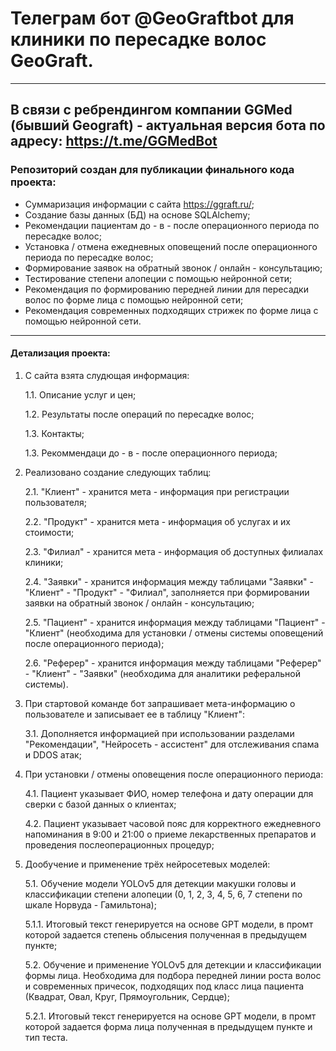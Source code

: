 # Телеграм бот @GeoGraftbot для клиники по пересадке волос GeoGraft.

---

## В связи с ребрендингом компании GGMed (бывший Geograft) - актуальная версия бота по адресу: https://t.me/GGMedBot

### Репозиторий создан для публикации финального кода проекта:
* Суммаризация информации с сайта https://ggraft.ru/;
* Создание базы данных (БД) на основе SQLAlchemy;
* Рекомендации пациентам до - в - после операционного периода по пересадке волос;
* Установка / отмена ежедневных оповещений после операционного периода по пересадке волос;
* Формирование заявок на обратный звонок / онлайн - консультацию;
* Тестирование степени алопеции с помощью нейронной сети;
* Рекомендация по формированию передней линии для пересадки волос по форме лица с помощью нейронной сети;
* Рекомендация современных подходящих стрижек по форме лица с помощью нейронной сети.  

---
#### Детализация проекта:
1. С сайта взята слудющая информация:
   
   1.1. Описание услуг и цен;
   
   1.2. Результаты после операций по пересадке волос;
   
   1.3. Контакты;
   
   1.3. Рекоммендаци до - в - после операционного периода;

2. Реализовано создание следующих таблиц:
   
   2.1. "Клиент" -  хранится мета - информация при регистрации пользователя;
   
   2.2. "Продукт" - хранится мета - информация об услугах и их стоимости;
   
   2.3. "Филиал" - хранится мета - информация об доступных филиалах клиники;
   
   2.4. "Заявки" - хранится информация между таблицами "Заявки" - "Клиент" - "Продукт" - "Филиал", заполняется при формировании заявки на обратный звонок / онлайн - консультацию;
   
   2.5. "Пациент" - хранится информация между таблицами "Пациент" - "Клиент" (необходима для установки / отмены системы оповещений после операционного периода);
   
   2.6. "Реферер" - хранится информация между таблицами "Реферер" - "Клиент" - "Заявки" (необходима для аналитики реферальной системы).

3. При стартовой команде бот запрашивает мета-информацию о пользователе и записывает ее в таблицу "Клиент":
   
   3.1. Дополняется информацией при использовании разделами "Рекомендации", "Нейросеть - ассистент" для отслеживания спама и DDOS атак;

4. При установки / отмены оповещения после операционного периода:
   
   4.1. Пациент указывает ФИО, номер телефона и дату операции для сверки с базой данных о клиентах;
   
   4.2. Пациент указывает часовой пояс для корректного ежедневного напоминания в 9:00 и 21:00 о приеме лекарственных препаратов и проведения послеоперационных процедур;

5. Дообучение и применение трёх нейросетевых моделей:
    
   5.1. Обучение модели YOLOv5 для детекции макушки головы и классификации степени алопеции (0, 1, 2, 3, 4, 5, 6, 7 степени по шкале Норвуда - Гамильтона);
   
     5.1.1. Итоговый текст генерируется на основе GPT модели, в промт которой задается степень облысения полученная в предыдущем пункте;
   
   5.2. Обучение и применение YOLOv5 для детекции и классификации формы лица. Необходима для подбора передней линии роста волос и современных причесок, подходящих под класс лица пациента (Квадрат, Овал, Круг, Прямоугольник, Сердце);
   
     5.2.1. Итоговый текст генерируется на основе GPT модели, в промт которой задается форма лица полученная в предыдущем пункте и тип теста.
